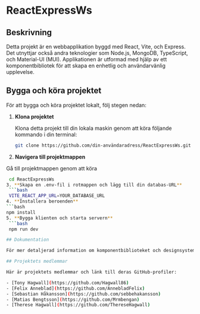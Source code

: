 # ReactExpressWs
## Beskrivning
Detta projekt är en webbapplikation byggd med React, Vite, och Express. Det utnyttjar också andra teknologier som Node.js, MongoDB, TypeScript, och Material-UI (MUI). Applikationen är utformad med hjälp av ett komponentbibliotek för att skapa en enhetlig och användarvänlig upplevelse.

## Bygga och köra projektet

För att bygga och köra projektet lokalt, följ stegen nedan:

1. **Klona projektet**  

   Klona detta projekt till din lokala maskin genom att köra följande kommando i din terminal:
   ```bash
   git clone https://github.com/din-användaradress/ReactExpressWs.git
2. **Navigera till projektmappen**  

  Gå till projektmappen genom att köra
   ```bash
    cd ReactExpressWs
3. **Skapa en .env-fil i rotmappen och lägg till din databas-URL**
    ```bash
    VITE_REACT_APP_URL=YOUR_DATABASE_URL
4. **Installera beroenden**
   ```bash
   npm install
5. **Bygga klienten och starta servern**
    ```bash
    npm run dev

## Dokumentation

För mer detaljerad information om komponentbiblioteket och designsystemet som används, se [dokumentationen här](https://mui.com/material-ui/getting-started/).

## Projektets medlemmar

Här är projektets medlemmar och länk till deras GitHub-profiler:

- [Tony Hagwall](https://github.com/Hagwall86)
- [Felix Anneblad](https://github.com/AnnebladFelix)
- [Sebastian Håkansson](https://github.com/sebbehakansson)
- [Matias Bengtsson](https://github.com/Mrmbengan)
- [Therese Hagwall](https://github.com/ThereseHagwall)


